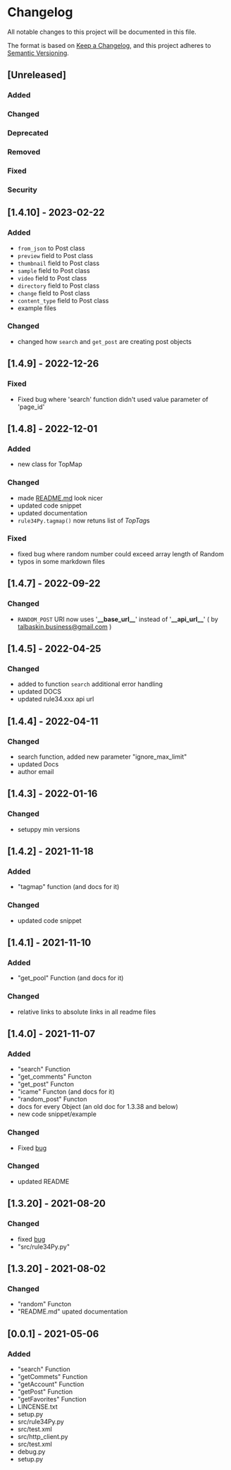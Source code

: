 # Changelog

All notable changes to this project will be documented in this file.

The format is based on [Keep a Changelog](https://keepachangelog.com/en/1.1.0/),
and this project adheres to [Semantic Versioning](https://semver.org/spec/v2.0.0.html).


## [Unreleased]

### Added
### Changed
### Deprecated
### Removed
### Fixed
### Security


## [1.4.10] - 2023-02-22
### Added
- `from_json` to Post class
- `preview` field to Post class
- `thumbnail` field to Post class
- `sample` field to Post class
- `video` field to Post class
- `directory` field to Post class
- `change` field to Post class
- `content_type` field to Post class
- example files

### Changed
- changed how `search` and `get_post` are creating post objects


## [1.4.9] - 2022-12-26
### Fixed
- Fixed bug where 'search' function didn't used value parameter of 'page_id'


## [1.4.8] - 2022-12-01
### Added
- new class for TopMap

### Changed
- made [README.md](https://github.com/b3yc0d3/rule34Py#readme) look nicer
- updated code snippet
- updated documentation
- `rule34Py.tagmap()` now retuns list of *TopTag*s

### Fixed
- fixed bug where random number could exceed array length of Random
- typos in some markdown files


## [1.4.7] - 2022-09-22
### Changed
- `RANDOM_POST` URI now uses '**&#95;&#95;base&#95;url&#95;&#95;**' instead of '**&#95;&#95;api&#95;url&#95;&#95;**' ( by talbaskin.business@gmail.com )

## [1.4.5] - 2022-04-25
### Changed
- added to function `search` additional error handling
- updated DOCS
- updated rule34.xxx api url

## [1.4.4] - 2022-04-11
### Changed
- search function, added new parameter "ignore_max_limit"
- updated Docs
- author email

## [1.4.3] - 2022-01-16
### Changed
- setuppy min versions

## [1.4.2] - 2021-11-18
### Added
- "tagmap" function (and docs for it)

### Changed
- updated code snippet

## [1.4.1] - 2021-11-10
### Added
- "get_pool" Function (and docs for it)

### Changed
- relative links to absolute links in all readme files

## [1.4.0] - 2021-11-07
### Added
- "search" Function
- "get_comments" Functon
- "get_post" Functon
- "icame" Functon (and docs for it)
- "random_post" Functon
- docs for every Object (an old doc for 1.3.38 and below)
- new code snippet/example

### Changed
- Fixed [bug](https://github.com/b3yc0d3/rule34Py/issues/2#issuecomment-902728779)

### Changed
- updated README

## [1.3.20] - 2021-08-20
### Changed
- fixed [bug](https://github.com/b3yc0d3/rule34Py/issues/2)
- "src/rule34Py.py"

## [1.3.20] - 2021-08-02
### Changed
- "random" Functon
- "README.md" upated documentation

## [0.0.1] - 2021-05-06
### Added
- "search" Function
- "getCommets" Function
- "getAccount" Function
- "getPost" Function
- "getFavorites" Function
- LINCENSE.txt
- setup.py
- src/rule34Py.py
- src/test.xml
- src/http_client.py
- src/test.xml
- debug.py
- setup.py
